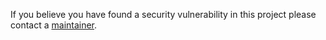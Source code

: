 If you believe you have found a security vulnerability in this project please contact a [maintainer](https://github.com/JoulesCH).